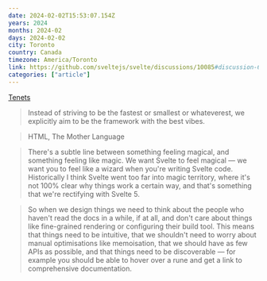 ```yaml
---
date: 2024-02-02T15:53:07.154Z
years: 2024
months: 2024-02
days: 2024-02-02
city: Toronto
country: Canada
timezone: America/Toronto
link: https://github.com/sveltejs/svelte/discussions/10085#discussion-6029409
categories: ["article"]
---
```

[Tenets](https://github.com/sveltejs/svelte/discussions/10085#discussion-6029409)

> Instead of striving to be the fastest or smallest or whateverest, we explicitly aim to be the framework with the best vibes.

> HTML, The Mother Language

> There's a subtle line between something feeling magical, and something feeling like magic. We want Svelte to feel magical — we want you to feel like a wizard when you're writing Svelte code. Historically I think Svelte went too far into magic territory, where it's not 100% clear why things work a certain way, and that's something that we're rectifying with Svelte 5.

> So when we design things we need to think about the people who haven't read the docs in a while, if at all, and don't care about things like fine-grained rendering or configuring their build tool. This means that things need to be intuitive, that we shouldn't need to worry about manual optimisations like memoisation, that we should have as few APIs as possible, and that things need to be discoverable — for example you should be able to hover over a rune and get a link to comprehensive documentation.
